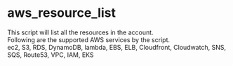 # aws_resource_list
This script will list all the resources in the account.  
Following are the supported AWS services by the script.  
ec2, S3, RDS, DynamoDB, lambda, EBS, ELB, Cloudfront, Cloudwatch, SNS, SQS, Route53, VPC, IAM, EKS
